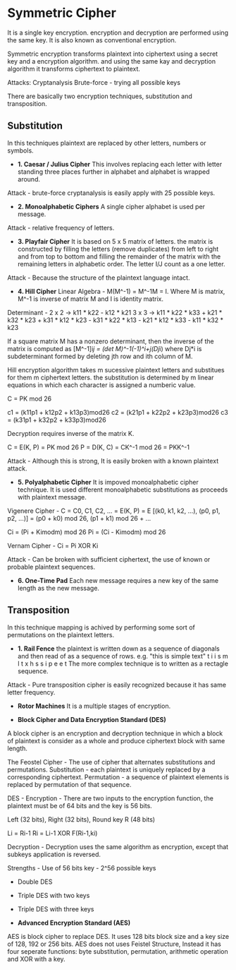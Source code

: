 # Symmetric Cipher

It is a single key encryption. encryption and decryption are performed using the same key. It is also known as conventional encryption.

Symmetric encryption transforms plaintext into ciphertext using a secret key and a encryption algorithm. and using the same kay and decryption algorithm it transforms ciphertext to plaintext.

Attacks:
Cryptanalysis
Brute-force - trying all possible keys

There are basically two encryption techniques, substitution and transposition.

## **Substitution**
In this techniques plaintext are replaced by other letters, numbers or symbols.

-	**1. Caesar / Julius Cipher**
This involves replacing each letter with letter standing three places further in alphabet and alphabet is wrapped around.

Attack - brute-force cryptanalysis is easily apply with 25 possible keys.

-	**2. Monoalphabetic Ciphers**
A single cipher alphabet is used per message.

Attack - relative frequency of letters.

-	**3. Playfair Cipher**
It is based on 5 x 5 matrix of letters. the matrix is constructed by filling the letters (remove duplicates) from left to right and from top to bottom and filling the remainder of the matrix with the remaining letters in alphabetic order.
The letter I/J count as a one letter.

Attack - Because the structure of the plaintext language intact.

-	**4. Hill Cipher**
Linear Algebra -
M(M^-1) = M^-1M = I. Where M is matrix, M^-1 is inverse of matrix M and I is identity matrix.

Determinant -
2 x 2 -> k11 * k22 - k12 * k21
3 x 3 -> k11 * k22 * k33 + k21 * k32 * k23 + k31 * k12 * k23 - k31 * k22 * k13 - k21 * k12 * k33 - k11 * k32 * k23

If a square matrix M has a nonzero determinant, then the inverse of the matrix is computed as [M^-1]i*j = (det M)^-1(-1)^i+j(Dj*i) where Dj*i is subdeterminant formed by deleting jth row and ith column of M.

Hill encryption algorithm takes m sucessive plaintext letters and substitues for them m ciphertext letters. the substitution is determined by m linear equations in which each character is assigned a numberic value.

C = PK mod 26

c1 = (k11p1 + k12p2 + k13p3)mod26
c2 = (k21p1 + k22p2 + k23p3)mod26
c3 = (k31p1 + k32p2 + k33p3)mod26

Decryption requires inverse of the matrix K.

C = E(K, P) = PK mod 26
P = D(K, C) = CK^-1 mod 26 = PKK^-1

Attack - Although this is strong, It is easily broken with a known plaintext attack.

-	**5. Polyalphabetic Cipher**
It is impoved monoalphabetic cipher technique. It is used different monoalphabetic substitutions as proceeds with plaintext message.

Vigenere Cipher -
C = C0, C1, C2, ... = E(K, P) = E [(k0, k1, k2, ...), (p0, p1, p2, ...)] = (p0 + k0) mod 26, (p1 + k1) mod 26 + ...

Ci = (Pi + Kimodm) mod 26
Pi = (Ci - Kimodm) mod 26

Vernam Cipher -
Ci = Pi XOR Ki

Attack - Can be broken with sufficient ciphertext, the use of known or probable plaintext sequences.

-	**6. One-Time Pad**
Each new message requires a new key of the same length as the new message.


## **Transposition**
In this technique mapping is achived by performing some sort of permutations on the plaintext letters.

-	**1. Rail Fence**
the plaintext is written down as a sequence of diagonals and then read of as a sequence of rows.
e.g. "this is simple text"
t i i s m l t x
h s s i p e e t
The more complex technique is to written as a rectagle sequence.

Attack - Pure transposition cipher is easily recognized because it has same letter frequency.


-	**Rotor Machines**
It is a multiple stages of encryption.


-	**Block Cipher and Data Encryption Standard (DES)**

A block cipher is an encryption and decryption technique in which a block of plaintext is consider as a whole and produce ciphertext block with same length.

The Feostel Cipher -
The use of cipher that alternates substitutions and permutations.
Substitution - each plaintext is uniquely replaced by a corresponding ciphertext.
Permutation - a sequence of plaintext elements is replaced by permutation of that sequence.

DES -
Encryption -
There are two inputs to the encryption function, the plaintext must be of 64 bits and the key is 56 bits.

Left (32 bits), Right (32 bits), Round key R (48 bits)

Li = Ri-1
Ri = Li-1 XOR F(Ri-1,ki)

Decryption -
Decryption uses the same algorithm as encryption, except that subkeys application is reversed.

Strengths -
Use of 56 bits key - 2^56 possible keys

- Double DES
- Triple DES with two keys
- Triple DES with three keys

-	**Advanced Encryption Standard (AES)**

AES is block cipher to replace DES. It uses 128 bits block size and a key size of 128, 192 or 256 bits.
AES does not uses Feistel Structure, Instead it has four seperate functions: byte substitution, permutation, arithmetic operation and XOR with a key.
